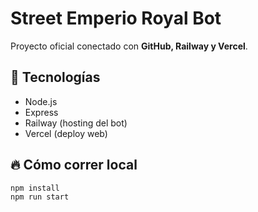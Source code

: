 # Street Emperio Royal Bot

Proyecto oficial conectado con **GitHub, Railway y Vercel**.

## 🚀 Tecnologías
- Node.js
- Express
- Railway (hosting del bot)
- Vercel (deploy web)

## 🔥 Cómo correr local
```bash
npm install
npm run start
